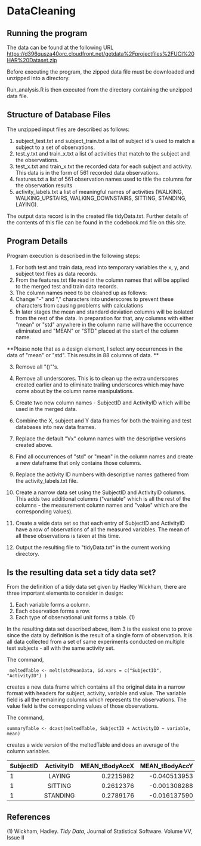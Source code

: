DataCleaning
============

## Running the program 
The data can be found at the following URL [https://d396qusza40orc.cloudfront.net/getdata%2Fprojectfiles%2FUCI%20HAR%20Dataset.zip ](https://d396qusza40orc.cloudfront.net/getdata%2Fprojectfiles%2FUCI%20HAR%20Dataset.zip  "data cleaning zip files")

Before executing the program, the zipped data file must be downloaded and unzipped into a directory. 

Run_analysis.R is then executed from the directory containing the unzipped data file. 

## Structure of Database Files 
The unzipped input files are described as follows:

1. subject_test.txt and subject_train.txt a list of subject id's used to match a subject to a set of observations.
1. test_y.txt and train_x.txt a list of activities that match to the subject and the observations. 
1. test_x.txt and train_x.txt the recorded data for each subject and activity. This data is in the form of 561 recorded data observations. 
1. features.txt a list of 561 observation names used to title the columns for the observation results
1. activity_labels.txt a list of meaningful names of activities (WALKING, WALKING_UPSTAIRS, WALKING_DOWNSTAIRS, SITTING, STANDING, LAYING). 

The output data record is in the created file tidyData.txt. Further details of the contents of this file can be found in the codebook.md file on this site. 

## Program Details 
Program execution is described in the following steps:

1. For both test and train data, read into temporary variables the x, y, and subject text files as data records.
2. From the features.txt file read in the column names that will be applied to the merged test and train data records.
3. The column names need to be cleaned up as follows:
  1. Change "-" and "," characters into underscores to prevent these characters from causing problems with calculations
  2. In later stages the mean and standard deviation columns will be isolated from the rest of the data. In preparation for that, any columns with either "mean" or "std" anywhere in the column name will have the occurrence eliminated and "MEAN" or "STD" placed at the start of the column name. 
   
  **Please note that as a design element, I select any occurrences in the data of "mean" or "std". This results in 88 columns of data. **

  3. Remove all "()"'s.
  4. Remove all underscores. This is to clean up the extra underscores created earlier and to eliminate trailing underscores which may have come about by the column name manipulations.
  5. Create two new column names - SubjectID and ActivityID which will be used in the merged data. 

4. Combine the X, subject and Y data frames for both the training and test databases into new data frames.
5. Replace the default "Vx" column names with the descriptive versions created above. 
6. Find all occurrences of "std" or "mean" in the column names and create a new dataframe that only contains those columns. 
7. Replace the activity ID numbers with descriptive names gathered from the activity_labels.txt file.
8. Create a narrow data set using the SubjectID and ActivityID columns. This adds two additional columns ("variable" which is all the rest of the columns - the measurement column names and "value" which are the corresponding values).
9. Create a wide data set so that each entry of SubjectID and ActivityID have a row of observations of all the measured variables. The mean of all these observations is taken at this time. 
10. Output the resulting file to "tidyData.txt" in the current working directory. 

## Is the resulting data set a tidy data set? 

	
 From the definition of a tidy data set given by Hadley Wickham, there are three important elements to consider in design:

1.  Each variable forms a column. 
1. 	Each observation forms a row. 
1. 	Each type of observational unit forms a table. (1)

In the resulting data set described above, item 3 is the easiest one to prove since the data by definition is the result of a single form of observation. It is all data collected from a set of same experiments conducted on multiple test subjects - all with the same activity set. 

The command, 

     meltedTable <- melt(stdMeanData, id.vars = c("SubjectID", "ActivityID") )

creates a new data frame which contains all the original data in a narrow format with headers for subject, activity, variable and value. The variable field is all the remaining columns which represents the observations. The value field is the corresponding values of those observations. 

The command, 

	summaryTable <- dcast(meltedTable, SubjectID + ActivityID ~ variable, mean)

creates a wide version of the meltedTable and does an average of the column variables. 

| SubjectID     | ActivityID    | MEAN_tBodyAccX | MEAN_tBodyAccY|
| ------------- |:-------------:| -----:|  --------:|
| 1     | LAYING | 0.2215982 | -0.040513953 |
| 1    | SITTING     |   0.2612376| -0.001308288 |
| 1| STANDING      |    0.2789176 | -0.016137590 |


## References

(1) Wickham, Hadley. *Tidy Data*, Journal of Statistical Software. Volume VV, Issue II
